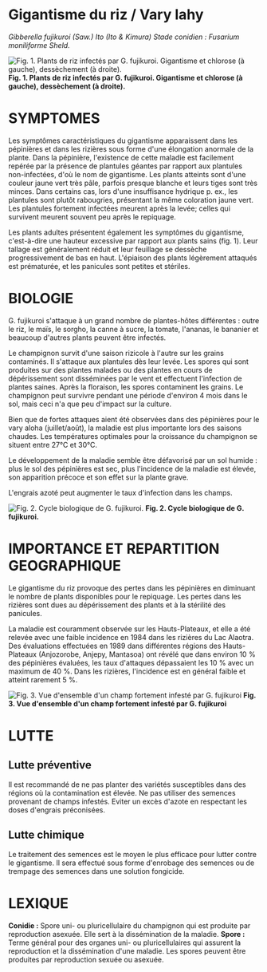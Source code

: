# Gigantisme du riz / Vary lahy
*Gibberella fujikuroi (Saw.) Ito (Ito & Kimura)*
*Stade conidien : Fusarium moniliforme Sheld.*

![Fig. 1. Plants de riz infectés par G. fujikuroi. Gigantisme et chlorose (à gauche), dessèchement (à droite).](figures/Gigantisme_du_riz_fig1.png)
**Fig. 1. Plants de riz infectés par G. fujikuroi. Gigantisme et chlorose (à gauche), dessèchement (à droite).**

# SYMPTOMES
Les symptômes caractéristiques du gigantisme apparaissent dans les pépinières et dans les rizières sous forme d'une élongation anormale de la plante. Dans la pépinière, l'existence de cette maladie est facilement repérée par la présence de plantules géantes par rapport aux plantules non-infectées, d'où le nom de gigantisme. Les plants atteints sont d'une couleur jaune vert très pâle, parfois presque blanche et leurs tiges sont très minces. Dans certains cas, lors d'une insuffisance hydrique p. ex., les plantules sont plutôt rabougries, présentant la même coloration jaune vert. Les plantules fortement infectées meurent après la levée; celles qui survivent meurent souvent peu après le repiquage.

Les plants adultes présentent également les symptômes du gigantisme, c'est-à-dire une hauteur excessive par rapport aux plants sains (fig. 1). Leur tallage est généralement réduit et leur feuillage se dessèche progressivement de bas en haut. L'épiaison des plants légèrement attaqués est prématurée, et les panicules sont petites et stériles.

# BIOLOGIE
G. fujikuroi s'attaque à un grand nombre de plantes-hôtes différentes : outre le riz, le maïs, le sorgho, la canne à sucre, la tomate, l'ananas, le bananier et beaucoup d'autres plants peuvent être infectés.

Le champignon survit d'une saison rizicole à l'autre sur les grains contaminés. Il s'attaque aux plantules dès leur levée. Les spores qui sont produites sur des plantes malades ou des plantes en cours de dépérissement sont disséminées par le vent et effectuent l'infection de plantes saines. Après la floraison, les spores contaminent les grains. Le champignon peut survivre pendant une période d'environ 4 mois dans le sol, mais ceci n'a que peu d'impact sur la culture.

Bien que de fortes attaques aient été observées dans des pépinières pour le vary aloha (juillet/août), la maladie est plus importante lors des saisons chaudes. Les températures optimales pour la croissance du champignon se situent entre 27°C et 30°C.

Le développement de la maladie semble être défavorisé par un sol humide : plus le sol des pépinières est sec, plus l'incidence de la maladie est élevée, son apparition précoce et son effet sur la plante grave.

L'engrais azoté peut augmenter le taux d'infection dans les champs.

![Fig. 2. Cycle biologique de G. fujikuroi.](figures/Gigantisme_du_riz_fig2.png)
**Fig. 2. Cycle biologique de G. fujikuroi.**

# IMPORTANCE ET REPARTITION GEOGRAPHIQUE
Le gigantisme du riz provoque des pertes dans les pépinières en diminuant le nombre de plants disponibles pour le repiquage. Les pertes dans les rizières sont dues au dépérissement des plants et à la stérilité des panicules.

La maladie est couramment observée sur les Hauts-Plateaux, et elle a été relevée avec une faible incidence en 1984 dans les rizières du Lac Alaotra. Des évaluations effectuées en 1989 dans différentes régions des Hauts-Plateaux (Anjozorobe, Anjepy, Mantasoa) ont révélé que dans environ 10 % des pépinières évaluées, les taux d'attaques dépassaient les 10 % avec un maximum de 40 %. Dans les rizières, l'incidence est en général faible et atteint rarement 5 %.

![Fig. 3. Vue d'ensemble d'un champ fortement infesté par G. fujikuroi](figures/Gigantisme_du_riz_fig3.png)
**Fig. 3. Vue d'ensemble d'un champ fortement infesté par G. fujikuroi**

# LUTTE
## Lutte préventive
Il est recommandé de ne pas planter des variétés susceptibles dans des régions où la contamination est élevée.
Ne pas utiliser des semences provenant de champs infestés.
Eviter un excès d'azote en respectant les doses d'engrais préconisées.

## Lutte chimique
Le traitement des semences est le moyen le plus efficace pour lutter contre le gigantisme. Il sera effectué sous forme d'enrobage des semences ou de trempage des semences dans une solution fongicide.

# LEXIQUE
**Conidie :** Spore uni- ou pluricellulaire du champignon qui est produite par reproduction asexuée. Elle sert à la dissémination de la maladie.
**Spore :** Terme général pour des organes uni- ou pluricellulaires qui assurent la reproduction et la dissémination d'une maladie. Les spores peuvent être produites par reproduction sexuée ou asexuée.